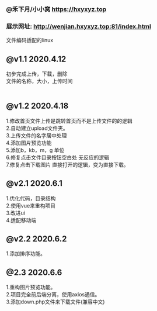 ### @禾下月/小小窝 https://hxyxyz.top<br>
### 展示网址: http://wenjian.hxyxyz.top:81/index.html
 文件编码适配的linux <br>  
## @v1.1  2020.4.12  <br>  
初步完成上传，下载，删除<br> 
文件的名称，大小，上传时间<br> <br> 


## @v1.2 2020.4.18  <br> 
1.修改首页文件上传是跳转首页而不是上传文件的的逻辑<br> 
2.自动建立upload文件夹。<br> 
3.上传文件的名字居中处理<br> 
4.添加图片预览功能<br> 
5.添加b，kb，m，g 单位<br> 
6.修复点击文件目录按钮空白处 无反应的逻辑<br>
7.修复点击下载图片 直接打开的逻辑，变为直接下载。<br>

## @v2.1 2020.6.1 <br>
1.优化代码，目录结构 <br>
2.使用vue来重构项目<br>
3.改进ui<br>
4.适配移动端<br>

## @v2.2 2020.6.2 <br>
1.添加排序功能。 <br>

## @2.3 2020.6.6 <br>
1.重构图片预览功能。 <br>
2.项目完全前后端分离，使用axios通信。<br>
3.添加down.php文件来下载文件(兼容中文)<br>



